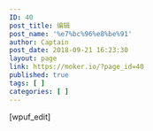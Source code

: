 ```yaml
---
ID: 40
post_title: 编辑
post_name: '%e7%bc%96%e8%be%91'
author: Captain
post_date: 2018-09-21 16:23:30
layout: page
link: https://moker.io/?page_id=40
published: true
tags: [ ]
categories: [ ]
---
```

[wpuf_edit]